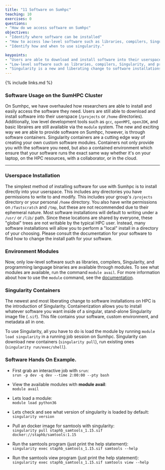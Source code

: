 ```yaml
---
title: "11 Software on Sumhpc"
teaching: 10
exercises: 0
questions:
- "How do we access software on Sumhpc"
objectives:
- "Identify where software can be installed"
- "How to access low-level software such as libraries, compilers, Singularity, and programming language binaries with Environment Modules."
- "Identify how and when to use singularity."

keypoints:
- "Users are able to download and install software into their userspace (`/projects` or `/home` directories)"
- "Low-level software such as libraries, compilers, Singularity, and programming language binaries with Environment Modules."
- "Singularity is a new and liberating change to software installations on HPC."
---
```


{% include links.md %}

### Software Usage on the SumHPC Cluster

On Sumhpc, we have overhauled how researchers are able to install and easily access the software they need. Users are still able to download and install software into their userspace (`/projects` or `/home` directories). Additionally, low level development tools such as `gcc`, `openMPI`, `openJDK`, and basic libraires are still available via the `module` system. The new and exciting way we are able to provide software on Sumhpc, however, is through software containers. Singularity containers are a cutting edge way of creating your own custom software modules. Containers not only provide you with the software you need, but also a contained environment which ensure that your software runs the exact same way whether it's on your laptop, on the HPC resources, with a collaborator, or in the cloud. 

---
### Userspace Installation

The simplest method of installing software for use with Sumhpc is to install directly into your userspace. This includes any directories you have permissions to write to and modify. This includes your group's `/projects` directory or your personal `/home` directory. You also have write permissions on `/fastscratch` and `/tmp`, but these are not recommended due to their ephemeral nature. Most software installations will default to writing under a `/usr/` or `/lib/` path. Since these locations are shared by everyone, these "global" trees are not writable by the typical HPC user. Instead, many software installations will allow you to perform a "local" install in a directory of your choosing. Please consult the documentation for your software to find how to change the install path for your software. 

### Environment Modules

Now, only low-level software such as libraries, compilers, Singularity, and programming language binaries are available through modules. To see what modules are available, run the command `module avail`. For more information about how to use the `module` command, see the [documentation](https://modules.readthedocs.io/en/latest/). 

### Singularity Containers

The newest and most liberating change to software installations on HPC is the introduction of Singularity. Containerization allows you to install whatever software you want inside of a singular, stand-alone Singularity image file (`.sif`). This file contains your software, custom environment, and metadata all in one. 

To use Singularity, all you have to do is load the module by running `module load singularity` in a running job session on Sumhpc. Singularity can download new containers (`singularity pull`), run existing ones (`singularity run/exec/shell`). 

### Software Hands On Example.

- First grab an interactive job with ```srun```:\
```srun -p dev -q dev --time 2:00:00 --pty bash```

- View the available modules with **module avail**:\
```module avail ```

- Lets load a module:\
```module load python36```

- Lets check and see what version of singularity is loaded by default:\
```singularity version```

- Pull an docker image for samtools with singularity:\
```singularity pull staphb_samtools_1.15.sif docker://staphb/samtools:1.15 ```

- Run the samtools program (just print the help statement):\
```singularity exec staphb_samtools_1.15.sif samtools --help ```

- Run the samtools view program (just print the help statement):\
```singularity exec staphb_samtools_1.15.sif samtools view --help ```
